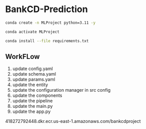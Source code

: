 # BankCD-Prediction


```bash
conda create -n MLProject python=3.11 -y
```

```bash
conda activate MLProject 
```

```bash
conda install --file requirements.txt
```


## WorkFLow

1. update config.yaml
2. update schema.yaml
3. update params.yaml
4. update the entity
5. update the configuration manager in src config
6. update the components
7. update the pipeline
8. update the main.py
9. update the app.py


418272792448.dkr.ecr.us-east-1.amazonaws.com/bankcdproject


